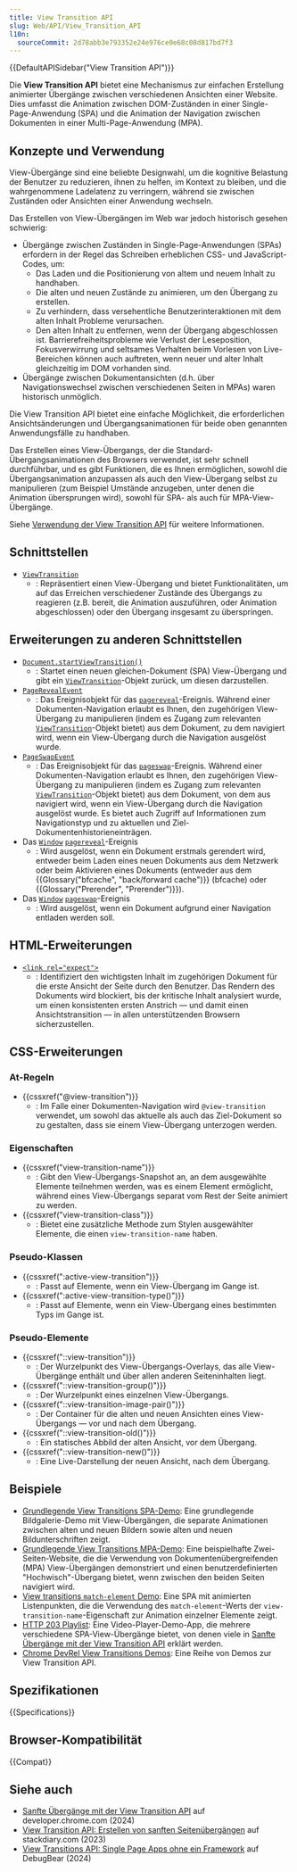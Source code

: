```yaml
---
title: View Transition API
slug: Web/API/View_Transition_API
l10n:
  sourceCommit: 2d78abb3e793352e24e976ce0e68c08d817bd7f3
---
```


{{DefaultAPISidebar("View Transition API")}}

Die **View Transition API** bietet eine Mechanismus zur einfachen Erstellung animierter Übergänge zwischen verschiedenen Ansichten einer Website. Dies umfasst die Animation zwischen DOM-Zuständen in einer Single-Page-Anwendung (SPA) und die Animation der Navigation zwischen Dokumenten in einer Multi-Page-Anwendung (MPA).

## Konzepte und Verwendung

View-Übergänge sind eine beliebte Designwahl, um die kognitive Belastung der Benutzer zu reduzieren, ihnen zu helfen, im Kontext zu bleiben, und die wahrgenommene Ladelatenz zu verringern, während sie zwischen Zuständen oder Ansichten einer Anwendung wechseln.

Das Erstellen von View-Übergängen im Web war jedoch historisch gesehen schwierig:

- Übergänge zwischen Zuständen in Single-Page-Anwendungen (SPAs) erfordern in der Regel das Schreiben erheblichen CSS- und JavaScript-Codes, um:
  - Das Laden und die Positionierung von altem und neuem Inhalt zu handhaben.
  - Die alten und neuen Zustände zu animieren, um den Übergang zu erstellen.
  - Zu verhindern, dass versehentliche Benutzerinteraktionen mit dem alten Inhalt Probleme verursachen.
  - Den alten Inhalt zu entfernen, wenn der Übergang abgeschlossen ist.
    Barrierefreiheitsprobleme wie Verlust der Leseposition, Fokusverwirrung und seltsames Verhalten beim Vorlesen von Live-Bereichen können auch auftreten, wenn neuer und alter Inhalt gleichzeitig im DOM vorhanden sind.
- Übergänge zwischen Dokumentansichten (d.h. über Navigationswechsel zwischen verschiedenen Seiten in MPAs) waren historisch unmöglich.

Die View Transition API bietet eine einfache Möglichkeit, die erforderlichen Ansichtsänderungen und Übergangsanimationen für beide oben genannten Anwendungsfälle zu handhaben.

Das Erstellen eines View-Übergangs, der die Standard-Übergangsanimationen des Browsers verwendet, ist sehr schnell durchführbar, und es gibt Funktionen, die es Ihnen ermöglichen, sowohl die Übergangsanimation anzupassen als auch den View-Übergang selbst zu manipulieren (zum Beispiel Umstände anzugeben, unter denen die Animation übersprungen wird), sowohl für SPA- als auch für MPA-View-Übergänge.

Siehe [Verwendung der View Transition API](/de/docs/Web/API/View_Transition_API/Using) für weitere Informationen.

## Schnittstellen

- [`ViewTransition`](/de/docs/Web/API/ViewTransition)
  - : Repräsentiert einen View-Übergang und bietet Funktionalitäten, um auf das Erreichen verschiedener Zustände des Übergangs zu reagieren (z.B. bereit, die Animation auszuführen, oder Animation abgeschlossen) oder den Übergang insgesamt zu überspringen.

## Erweiterungen zu anderen Schnittstellen

- [`Document.startViewTransition()`](/de/docs/Web/API/Document/startViewTransition)
  - : Startet einen neuen gleichen-Dokument (SPA) View-Übergang und gibt ein [`ViewTransition`](/de/docs/Web/API/ViewTransition)-Objekt zurück, um diesen darzustellen.
- [`PageRevealEvent`](/de/docs/Web/API/PageRevealEvent)
  - : Das Ereignisobjekt für das [`pagereveal`](/de/docs/Web/API/Window/pagereveal_event)-Ereignis. Während einer Dokumenten-Navigation erlaubt es Ihnen, den zugehörigen View-Übergang zu manipulieren (indem es Zugang zum relevanten [`ViewTransition`](/de/docs/Web/API/ViewTransition)-Objekt bietet) aus dem Dokument, zu dem navigiert wird, wenn ein View-Übergang durch die Navigation ausgelöst wurde.
- [`PageSwapEvent`](/de/docs/Web/API/PageSwapEvent)
  - : Das Ereignisobjekt für das [`pageswap`](/de/docs/Web/API/Window/pageswap_event)-Ereignis. Während einer Dokumenten-Navigation erlaubt es Ihnen, den zugehörigen View-Übergang zu manipulieren (indem es Zugang zum relevanten [`ViewTransition`](/de/docs/Web/API/ViewTransition)-Objekt bietet) aus dem Dokument, von dem aus navigiert wird, wenn ein View-Übergang durch die Navigation ausgelöst wurde. Es bietet auch Zugriff auf Informationen zum Navigationstyp und zu aktuellen und Ziel-Dokumentenhistorieneinträgen.
- Das [`Window`](/de/docs/Web/API/Window) [`pagereveal`](/de/docs/Web/API/Window/pagereveal_event)-Ereignis
  - : Wird ausgelöst, wenn ein Dokument erstmals gerendert wird, entweder beim Laden eines neuen Dokuments aus dem Netzwerk oder beim Aktivieren eines Dokuments (entweder aus dem {{Glossary("bfcache", "back/forward cache")}} (bfcache) oder {{Glossary("Prerender", "Prerender")}}).
- Das [`Window`](/de/docs/Web/API/Window) [`pageswap`](/de/docs/Web/API/Window/pageswap_event)-Ereignis
  - : Wird ausgelöst, wenn ein Dokument aufgrund einer Navigation entladen werden soll.

## HTML-Erweiterungen

- [`<link rel="expect">`](/de/docs/Web/HTML/Reference/Attributes/rel#expect)
  - : Identifiziert den wichtigsten Inhalt im zugehörigen Dokument für die erste Ansicht der Seite durch den Benutzer. Das Rendern des Dokuments wird blockiert, bis der kritische Inhalt analysiert wurde, um einen konsistenten ersten Anstrich — und damit einen Ansichtstransition — in allen unterstützenden Browsern sicherzustellen.

## CSS-Erweiterungen

### At-Regeln

- {{cssxref("@view-transition")}}
  - : Im Falle einer Dokumenten-Navigation wird `@view-transition` verwendet, um sowohl das aktuelle als auch das Ziel-Dokument so zu gestalten, dass sie einem View-Übergang unterzogen werden.

### Eigenschaften

- {{cssxref("view-transition-name")}}
  - : Gibt den View-Übergangs-Snapshot an, an dem ausgewählte Elemente teilnehmen werden, was es einem Element ermöglicht, während eines View-Übergangs separat vom Rest der Seite animiert zu werden.
- {{cssxref("view-transition-class")}}
  - : Bietet eine zusätzliche Methode zum Stylen ausgewählter Elemente, die einen `view-transition-name` haben.

### Pseudo-Klassen

- {{cssxref(":active-view-transition")}}
  - : Passt auf Elemente, wenn ein View-Übergang im Gange ist.
- {{cssxref(":active-view-transition-type()")}}
  - : Passt auf Elemente, wenn ein View-Übergang eines bestimmten Typs im Gange ist.

### Pseudo-Elemente

- {{cssxref("::view-transition")}}
  - : Der Wurzelpunkt des View-Übergangs-Overlays, das alle View-Übergänge enthält und über allen anderen Seiteninhalten liegt.
- {{cssxref("::view-transition-group()")}}
  - : Der Wurzelpunkt eines einzelnen View-Übergangs.
- {{cssxref("::view-transition-image-pair()")}}
  - : Der Container für die alten und neuen Ansichten eines View-Übergangs — vor und nach dem Übergang.
- {{cssxref("::view-transition-old()")}}
  - : Ein statisches Abbild der alten Ansicht, vor dem Übergang.
- {{cssxref("::view-transition-new()")}}
  - : Eine Live-Darstellung der neuen Ansicht, nach dem Übergang.

## Beispiele

- [Grundlegende View Transitions SPA-Demo](https://mdn.github.io/dom-examples/view-transitions/spa/): Eine grundlegende Bildgalerie-Demo mit View-Übergängen, die separate Animationen zwischen alten und neuen Bildern sowie alten und neuen Bildunterschriften zeigt.
- [Grundlegende View Transitions MPA-Demo](https://mdn.github.io/dom-examples/view-transitions/mpa/): Eine beispielhafte Zwei-Seiten-Website, die die Verwendung von Dokumentenübergreifenden (MPA) View-Übergängen demonstriert und einen benutzerdefinierten "Hochwisch"-Übergang bietet, wenn zwischen den beiden Seiten navigiert wird.
- [View transitions `match-element` Demo](/de/docs/Web/CSS/Reference/Properties/view-transition-name#using_the_match-element_value): Eine SPA mit animierten Listenpunkten, die die Verwendung des `match-element`-Werts der `view-transition-name`-Eigenschaft zur Animation einzelner Elemente zeigt.
- [HTTP 203 Playlist](https://http203-playlist.netlify.app/): Eine Video-Player-Demo-App, die mehrere verschiedene SPA-View-Übergänge bietet, von denen viele in [Sanfte Übergänge mit der View Transition API](https://developer.chrome.com/docs/web-platform/view-transitions/) erklärt werden.
- [Chrome DevRel View Transitions Demos](https://view-transitions.chrome.dev/): Eine Reihe von Demos zur View Transition API.

## Spezifikationen

{{Specifications}}

## Browser-Kompatibilität

{{Compat}}

## Siehe auch

- [Sanfte Übergänge mit der View Transition API](https://developer.chrome.com/docs/web-platform/view-transitions/) auf developer.chrome.com (2024)
- [View Transition API: Erstellen von sanften Seitenübergängen](https://stackdiary.com/view-transitions-api/) auf stackdiary.com (2023)
- [View Transitions API: Single Page Apps ohne ein Framework](https://www.debugbear.com/blog/view-transitions-spa-without-framework) auf DebugBear (2024)
